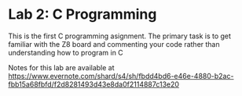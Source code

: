 Lab 2: C Programming
======
This is the first C programming asignment. The primary task is to get familiar with the Z8 board and 
commenting your code rather than understanding how to program in C

Notes for this lab are available at https://www.evernote.com/shard/s4/sh/fbdd4bd6-e46e-4880-b2ac-fbb15a68fbfd/f2d8281493d43e8da0f2114887c13e20




